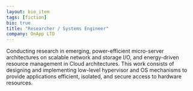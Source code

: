 ```yaml
---
layout: bio_item
tags: [fiction]
bio: true
title: "Researcher / Systems Engineer"
company: OnApp LTD
---
```


Conducting research in emerging, power-efficient micro-server architectures
on scalable network and storage I/O, and energy-driven resource management in
Cloud architectures. This work consists of designing and implementing
low-level hypervisor and OS mechanisms to provide applications efficient,
isolated, and secure access to hardware resources.
